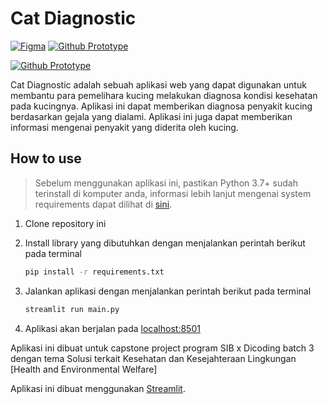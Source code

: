 # Cat Diagnostic

[![Figma](https://shields.io/badge/Prototype-FFCB2F?logo=figma&style=for-the-badge)](https://www.figma.com/proto/7KjrVSGhPD5iKGSXww90x8/CAT)
[![Github Prototype](https://shields.io/badge/Prototype-darkgray?logo=github&style=for-the-badge)](./Prototype/README.md)

[![Github Prototype](https://colab.research.google.com/assets/colab-badge.svg)](./model_ml/Cat_Diagnostic.ipynb)

Cat Diagnostic adalah sebuah aplikasi web yang dapat digunakan untuk membantu para pemelihara kucing melakukan diagnosa kondisi kesehatan pada kucingnya. Aplikasi ini dapat memberikan diagnosa penyakit kucing berdasarkan gejala yang dialami. Aplikasi ini juga dapat memberikan informasi mengenai penyakit yang diderita oleh kucing.

## How to use

> Sebelum menggunakan aplikasi ini, pastikan Python 3.7+ sudah terinstall di komputer anda, informasi lebih lanjut mengenai system requirements dapat dilihat di [sini](https://docs.streamlit.io/library/get-started/installation#prerequisites).

1. Clone  repository ini

2. Install library yang dibutuhkan dengan menjalankan perintah berikut pada terminal
    ```bash
    pip install -r requirements.txt
    ```
    
3. Jalankan aplikasi dengan menjalankan perintah berikut pada terminal
    ```bash
    streamlit run main.py
    ```
    
4. Aplikasi akan berjalan pada [localhost:8501](http://localhost:8501)


Aplikasi ini dibuat untuk capstone project program SIB x Dicoding batch 3 dengan tema Solusi terkait Kesehatan dan Kesejahteraan Lingkungan [Health and 
Environmental Welfare]

Aplikasi ini dibuat menggunakan [Streamlit](https://streamlit.io/).
